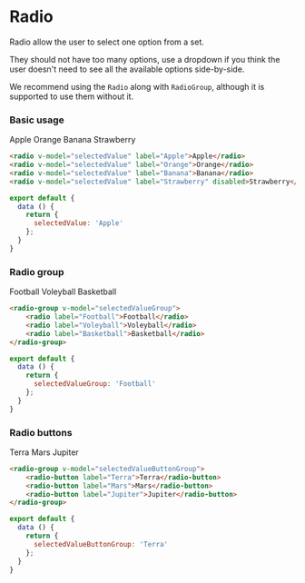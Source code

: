 # Radio

Radio allow the user to select one option from a set.

They should not have too many options, use a dropdown if you think the user doesn't need to see all the available options side-by-side.

We recommend using the `Radio` along with `RadioGroup`, although it is supported to use them without it.

### Basic usage

<radio v-model="selectedValue" label="Apple">Apple</radio>
<radio v-model="selectedValue" label="Orange">Orange</radio>
<radio v-model="selectedValue" label="Banana">Banana</radio>
<radio v-model="selectedValue" label="Strawberry" disabled>Strawberry</radio>

~~~html
<radio v-model="selectedValue" label="Apple">Apple</radio>
<radio v-model="selectedValue" label="Orange">Orange</radio>
<radio v-model="selectedValue" label="Banana">Banana</radio>
<radio v-model="selectedValue" label="Strawberry" disabled>Strawberry</radio>
~~~

~~~js
export default {
  data () {
    return {
      selectedValue: 'Apple'
    };
  }
}
~~~

### Radio group

<radio-group v-model="selectedValueGroup">
    <radio label="Football">Football</radio>
    <radio label="Voleyball">Voleyball</radio>
    <radio label="Basketball">Basketball</radio>
</radio-group>

~~~html
<radio-group v-model="selectedValueGroup">
    <radio label="Football">Football</radio>
    <radio label="Voleyball">Voleyball</radio>
    <radio label="Basketball">Basketball</radio>
</radio-group>
~~~

~~~js
export default {
  data () {
    return {
      selectedValueGroup: 'Football'
    };
  }
}
~~~

### Radio buttons
<radio-group v-model="selectedValueButtonGroup">
    <radio-button label="Terra">Terra</radio-button>
    <radio-button label="Mars">Mars</radio-button>
    <radio-button label="Jupiter">Jupiter</radio-button>
</radio-group>

~~~html
<radio-group v-model="selectedValueButtonGroup">
    <radio-button label="Terra">Terra</radio-button>
    <radio-button label="Mars">Mars</radio-button>
    <radio-button label="Jupiter">Jupiter</radio-button>
</radio-group>
~~~

~~~js
export default {
  data () {
    return {
      selectedValueButtonGroup: 'Terra'
    };
  }
}
~~~

